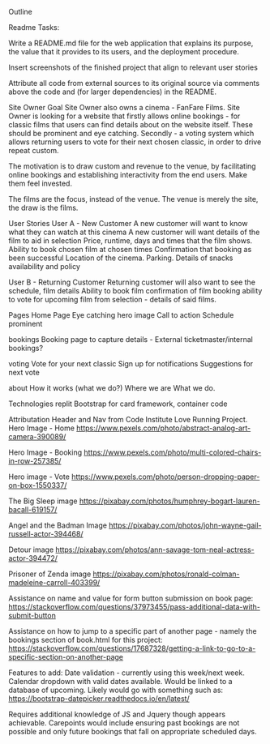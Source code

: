 Outline

Readme Tasks:

  Write a README.md file for the web application that explains its purpose, the value that it provides to its users, and the deployment procedure.

  Insert screenshots of the finished project that align to relevant user stories

  Attribute all code from external sources to its original source via comments above the code and (for larger dependencies) in the README.

Site Owner Goal
  Site Owner also owns a cinema - FanFare Films. Site Owner is looking for a website that firstly allows online bookings - for classic films that users can find details about on the website itself. These should be prominent and eye catching.
  Secondly - a voting system which allows returning users to vote for their next chosen classic, in order to drive repeat custom.

  The motivation is to draw custom and revenue to the venue, by facilitating online bookings and establishing interactivity from the end users. Make them feel invested.

  The films are the focus, instead of the venue. The venue is merely the site, the draw is the films.


User Stories
  User A - New Customer
    A new customer will want to know what they can watch at this cinema
    A new customer will want details of the film to aid in selection
    Price, runtime, days and times that the film shows.
    Ability to book chosen film at chosen times
    Confirmation that booking as been successful
    Location of the cinema. Parking.
    Details of snacks availability and policy

  User B - Returning Customer
    Returning customer will also want to see the schedule, film details
    Ability to book film
    confirmation of film booking
    ability to vote for upcoming film from selection - details of said films.


Pages
  Home Page
    Eye catching hero image
    Call to action
    Schedule prominent

  bookings
    Booking page to capture details - External ticketmaster/internal bookings?

  voting
    Vote for your next classic
    Sign up for notifications
    Suggestions for next vote

  about
    How it works (what we do?)
    Where we are
    What we do.


Technologies
  replit
  Bootstrap for card framework, container code



Attributation
  Header and Nav from Code Institute Love Running Project.
  Hero Image -  Home https://www.pexels.com/photo/abstract-analog-art-camera-390089/

  Hero Image - Booking
  https://www.pexels.com/photo/multi-colored-chairs-in-row-257385/

  Hero image - Vote
  https://www.pexels.com/photo/person-dropping-paper-on-box-1550337/

  The Big Sleep image
  https://pixabay.com/photos/humphrey-bogart-lauren-bacall-619157/

  Angel and the Badman Image
  https://pixabay.com/photos/john-wayne-gail-russell-actor-394468/

  Detour image
  https://pixabay.com/photos/ann-savage-tom-neal-actress-actor-394472/

  Prisoner of Zenda image
  https://pixabay.com/photos/ronald-colman-madeleine-carroll-403399/

  Assistance on name and value for form button submission on book page:
  https://stackoverflow.com/questions/37973455/pass-additional-data-with-submit-button 

  Assistance on how to jump to a specific part of another page - namely the bookings section of book.html for this project:
  https://stackoverflow.com/questions/17687328/getting-a-link-to-go-to-a-specific-section-on-another-page


Features to add:
  Date validation - currently using this week/next week. Calendar dropdown with valid dates available. Would be linked to a database of upcoming.
  Likely would go with something such as: https://bootstrap-datepicker.readthedocs.io/en/latest/

  Requires additional knowledge of JS and Jquery though appears achievable. Carepoints would include ensuring past bookings are not possible and only future bookings that fall on appropriate scheduled days.

  

